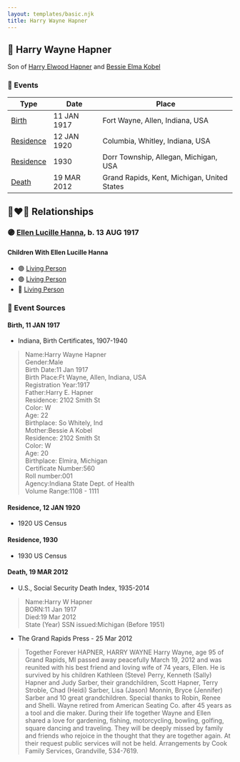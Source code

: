 ```yaml
---
layout: templates/basic.njk
title: Harry Wayne Hapner
---
```

## 🔵 Harry Wayne Hapner

Son of [Harry Elwood Hapner](/people/5/540) and [Bessie Elma Kobel](/people/3/34277096)

### 📆 Events

Type | Date | Place
------ | ------ | ------
[Birth](#event-9daecdd4-df36-4aaf-90da-ff8fa672959d) | 11 JAN 1917 | Fort Wayne, Allen, Indiana, USA
[Residence](#event-997c01d9-1695-4c7f-9339-b28292d07996) | 12 JAN 1920 | Columbia, Whitley, Indiana, USA
[Residence](#event-24e600a3-4800-45f2-a6dd-990f2ac19f7c) | 1930 | Dorr Township, Allegan, Michigan, USA
[Death](#event-adda6a49-d9ed-4841-b684-36107a4d64ef) | 19 MAR 2012 | Grand Rapids, Kent, Michigan, United States

## 👩‍❤️‍👨 Relationships

### 🟣 [Ellen Lucille Hanna](/people/8/84629904), b. 13 AUG 1917

#### Children With Ellen Lucille Hanna
* 🟣 [Living Person](/people/6/61459971)
* 🟣 [Living Person](/people/2/28777806)
* 🔵 [Living Person](/people/9/94321954)
### 📰 Event Sources

#### <a id="event-9daecdd4-df36-4aaf-90da-ff8fa672959d"></a> Birth, 11 JAN 1917
* Indiana, Birth Certificates, 1907-1940
>   
  > Name:Harry Wayne Hapner  
  > Gender:Male  
  > Birth Date:11 Jan 1917  
  > Birth Place:Ft Wayne, Allen, Indiana, USA  
  > Registration Year:1917  
  > Father:Harry E. Hapner  
  > Residence: 2102 Smith St  
  > Color: W  
  > Age: 22  
  > Birthplace: So Whitely, Ind  
  > Mother:Bessie A Kobel  
  > Residence: 2102 Smith St  
  > Color: W  
  > Age: 20  
  > Birthplace: Elmira, Michigan  
  > Certificate Number:560  
  > Roll number:001  
  > Agency:Indiana State Dept. of Health  
  > Volume Range:1108 - 1111

#### <a id="event-997c01d9-1695-4c7f-9339-b28292d07996"></a> Residence, 12 JAN 1920
* 1920 US Census

#### <a id="event-24e600a3-4800-45f2-a6dd-990f2ac19f7c"></a> Residence, 1930
* 1930 US Census

#### <a id="event-adda6a49-d9ed-4841-b684-36107a4d64ef"></a> Death, 19 MAR 2012
* U.S., Social Security Death Index, 1935-2014
>   
  > Name:Harry W Hapner  
  > BORN:11 Jan 1917  
  > Died:19 Mar 2012  
  > State (Year) SSN issued:Michigan (Before 1951)
* The Grand Rapids Press  - 25 Mar 2012
>   
  > Together Forever HAPNER, HARRY WAYNE Harry Wayne, age 95 of Grand Rapids, MI passed away peacefully March 19, 2012 and was reunited with his best friend and loving wife of 74 years, Ellen. He is survived by his children Kathleen (Steve) Perry, Kenneth (Sally) Hapner and Judy Sarber, their grandchildren, Scott Hapner, Terry Stroble, Chad (Heidi) Sarber, Lisa (Jason) Monnin, Bryce (Jennifer) Sarber and 10 great grandchildren. Special thanks to Robin, Renee and Shelli. Wayne retired from American Seating Co. after 45 years as a tool and die maker. During their life together Wayne and Ellen shared a love for gardening, fishing, motorcycling, bowling, golfing, square dancing and traveling. They will be deeply missed by family and friends who rejoice in the thought that they are together again. At their request public services will not be held. Arrangements by Cook Family Services, Grandville, 534-7619.